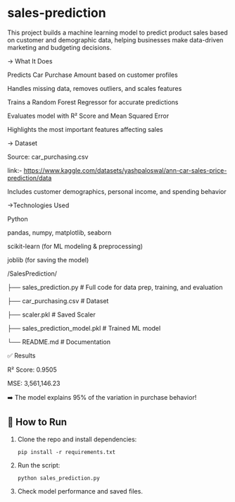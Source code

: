 # sales-prediction
This project builds a machine learning model to predict product sales based on customer and demographic data, helping businesses make data-driven marketing and budgeting decisions.

-> What It Does

Predicts Car Purchase Amount based on customer profiles

Handles missing data, removes outliers, and scales features

Trains a Random Forest Regressor for accurate predictions

Evaluates model with R² Score and Mean Squared Error

Highlights the most important features affecting sales


-> Dataset

Source: car_purchasing.csv 

link:- https://www.kaggle.com/datasets/yashpaloswal/ann-car-sales-price-prediction/data

Includes customer demographics, personal income, and spending behavior


->Technologies Used

Python

pandas, numpy, matplotlib, seaborn

scikit-learn (for ML modeling & preprocessing)

joblib (for saving the model)


/SalesPrediction/

├── sales_prediction.py      # Full code for data prep, training, and evaluation

├── car_purchasing.csv       # Dataset

├── scaler.pkl               # Saved Scaler

├── sales_prediction_model.pkl # Trained ML model

└── README.md                # Documentation


✅ Results

R² Score: 0.9505

MSE: 3,561,146.23

➡️ The model explains 95% of the variation in purchase behavior!


## 📌 How to Run
1. Clone the repo and install dependencies:
   ```
   pip install -r requirements.txt
   ```
2. Run the script:
   ```
   python sales_prediction.py
   ```

3. Check model performance and saved files.
